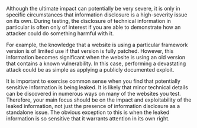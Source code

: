 Although the ultimate impact can potentially be very severe, it is only in specific circumstances that information disclosure is a high-severity issue on its own. During testing, the disclosure of technical information in particular is often only of interest if you are able to demonstrate how an attacker could do something harmful with it.

For example, the knowledge that a website is using a particular framework version is of limited use if that version is fully patched. However, this information becomes significant when the website is using an old version that contains a known vulnerability. In this case, performing a devastating attack could be as simple as applying a publicly documented exploit.

It is important to exercise common sense when you find that potentially sensitive information is being leaked. It is likely that minor technical details can be discovered in numerous ways on many of the websites you test. Therefore, your main focus should be on the impact and exploitability of the leaked information, not just the presence of information disclosure as a standalone issue. The obvious exception to this is when the leaked information is so sensitive that it warrants attention in its own right.